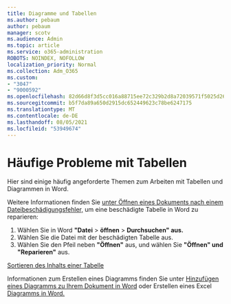 ```yaml
---
title: Diagramme und Tabellen
ms.author: pebaum
author: pebaum
manager: scotv
ms.audience: Admin
ms.topic: article
ms.service: o365-administration
ROBOTS: NOINDEX, NOFOLLOW
localization_priority: Normal
ms.collection: Adm_O365
ms.custom:
- "3047"
- "9000592"
ms.openlocfilehash: 82d66d8f3d5cc016a88715ee72c329b2d8a72039571f5025d267339e9f3126a6
ms.sourcegitcommit: b5f7da89a650d2915dc652449623c78be6247175
ms.translationtype: MT
ms.contentlocale: de-DE
ms.lasthandoff: 08/05/2021
ms.locfileid: "53949674"
---
```

# <a name="common-issues-with-tables"></a>Häufige Probleme mit Tabellen 

Hier sind einige häufig angeforderte Themen zum Arbeiten mit Tabellen und Diagrammen in Word.

Weitere Informationen finden Sie [unter Öffnen eines Dokuments nach einem Dateibeschädigungsfehler,](https://support.office.com/article/47df9d48-2165-4411-a699-1786ac734bc3) um eine beschädigte Tabelle in Word zu reparieren:

 1. Wählen Sie in Word **"Datei**  >  **öffnen**  >  **Durchsuchen" aus.**
 2. Wählen Sie die Datei mit der beschädigten Tabelle aus.
 3. Wählen Sie den Pfeil neben **"Öffnen"** aus, und wählen Sie **"Öffnen" und "Reparieren"** aus.

[Sortieren des Inhalts einer Tabelle](https://support.office.com/article/F8392477-4613-49CD-ABA6-7C2E48F1D91F)

Informationen zum Erstellen eines Diagramms finden Sie unter [Hinzufügen eines Diagramms zu Ihrem Dokument in Word](https://support.office.com/article/ff48e3eb-5e04-4368-a39e-20df7c798932) oder Erstellen eines Excel [Diagramms in Word.](https://support.office.com/article/11A7D2F0-4487-4A9B-BBC6-D50916CD4A57)